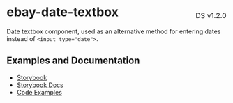 <h1 style='display: flex; justify-content: space-between; align-items: center;'>
    <span>
        ebay-date-textbox
    </span>
    <span style='font-weight: normal; font-size: medium; margin-bottom: -15px;'>
        DS v1.2.0
    </span>
</h1>

Date textbox component, used as an alternative method for entering dates instead of `<input type="date">`.

## Examples and Documentation

-   [Storybook](https://ebay.github.io/ebayui-core/?path=/story/form-input-ebay-date-textbox--documentation)
-   [Storybook Docs](https://ebay.github.io/ebayui-core/?path=/docs/form-input-ebay-date-textbox--documentation)
-   [Code Examples](https://github.com/eBay/ebayui-core/tree/master/src/components/ebay-date-textbox/examples)
